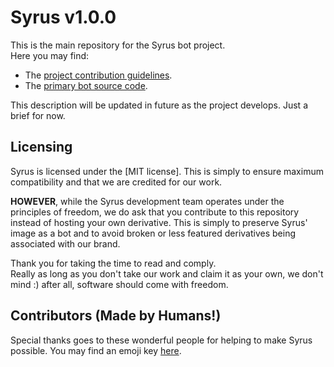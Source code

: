 # Syrus v1.0.0

This is the main repository for the Syrus bot project.  
Here you may find:
- The [project contribution guidelines](https://github.com/syrus-bot/syrus-bot/blob/master/CONTRIBUTING.md).
- The [primary bot source code](https://github.com/syrus-bot/syrus-bot/tree/master/src).

This description will be updated in future as the project develops. Just a brief for now.

## Licensing

Syrus is licensed under the [MIT license]. This is simply to ensure maximum
compatibility and that we are credited for our work.

**HOWEVER**, while the Syrus development team operates under the principles of
freedom, we do ask that you contribute to this repository instead of hosting
your own derivative. This is simply to preserve Syrus' image as a bot and to
avoid broken or less featured derivatives being associated with our brand.

Thank you for taking the time to read and comply.  
Really as long as you don't take our work and claim it as your own,
we don't mind :) after all, software should come with freedom.

## Contributors (Made by Humans!)

Special thanks goes to these wonderful people for helping to make Syrus
possible. You may find an emoji key [here].

[here]: https://allcontributors.org/docs/en/emoji-key

<!-- ALL-CONTRIBUTORS-LIST:START - Do not remove or modify this section -->
<!-- prettier-ignore-start -->
<!-- markdownlint-disable -->
<!-- markdownlint-restore -->
<!-- prettier-ignore-end -->
<!-- ALL-CONTRIBUTORS-LIST:END -->
